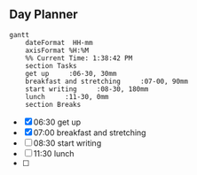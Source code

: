 ## Day Planner
```mermaid
gantt
    dateFormat  HH-mm
    axisFormat %H:%M
    %% Current Time: 1:38:42 PM
    section Tasks
    get up     :06-30, 30mm
    breakfast and stretching     :07-00, 90mm
    start writing     :08-30, 180mm
    lunch     :11-30, 0mm
    section Breaks

```

- [x] 06:30 get up
- [x] 07:00 breakfast and stretching
- [ ] 08:30 start writing
- [ ] 11:30 lunch
- [ ] 